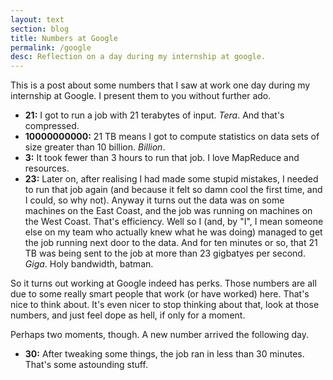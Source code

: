 ```yaml
---
layout: text
section: blog
title: Numbers at Google
permalink: /google
desc: Reflection on a day during my internship at google.
---
```


This is a post about some numbers that I saw at work one day during my
internship at Google. I present them to you without further ado.

- **21:** I got to run a job with 21 terabytes of input. *Tera*. And
          that's compressed.
- **10000000000:** 21 TB means I got to compute statistics on data
                   sets of size greater than 10 billion. *Billion*.
- **3:** It took fewer than 3 hours to run that job. I love MapReduce
         and resources.
- **23:** Later on, after realising I had made some stupid mistakes, I
          needed to run that job again (and because it felt so damn
          cool the first time, and I could, so why not). Anyway it
          turns out the data was on some machines on the East Coast,
          and the job was running on machines on the West
          Coast. That's efficiency. Well so I (and, by "I", I mean
          someone else on my team who actually knew what he was doing)
          managed to get the job running next door to the data. And
          for ten minutes or so, that 21 TB was being sent to the job
          at more than 23 gigbatyes per second. *Giga*. Holy
          bandwidth, batman.

So it turns out working at Google indeed has perks. Those numbers are
all due to some really smart people that work (or have worked)
here. That's nice to think about. It's even nicer to stop thinking
about that, look at those numbers, and just feel dope as hell, if
only for a moment.

Perhaps two moments, though. A new number arrived the following day.

- **30:** After tweaking some things, the job ran in less than 30
          minutes. That's some astounding stuff.
